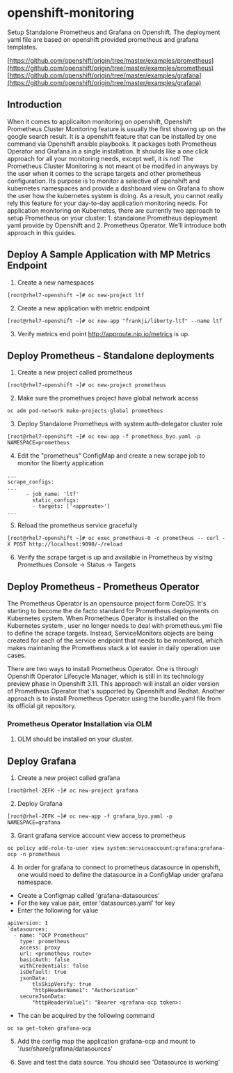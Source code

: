 # openshift-monitoring
Setup Standalone Prometheus and Grafana on Openshift. The deployment yaml file are based on openshift provided prometheus and grafana templates. 

[https://github.com/openshift/origin/tree/master/examples/prometheus](https://github.com/openshift/origin/tree/master/examples/prometheus)
[https://github.com/openshift/origin/tree/master/examples/grafana](https://github.com/openshift/origin/tree/master/examples/grafana)

## Introduction
When it comes to applicaiton monitoring on openshift, Openshift Prometheus Cluster Monitoring feature is usually the first showing up on the google search result. It is a openshift feature that can be installed by one command via Openshift ansible playbooks. It packages both Prometheus Operator and Grafana in a single installation. It shoulds like a one click approach for all your monitoring needs, except well, it is not! The Prometheus Cluster Monitoring is not meant ot be modifed in anyways by the user when it comes to the scrape targets and other prometheus configuration. Its purpose is to monitor a selective of openshift and kubernetes namespaces and provide a dashboard view on Grafana to show the user how the kubernetes system is doing. As a result, you cannot really rely this feature for your day-to-day application monitoring needs. For application monitoring on Kubernetes, there are currently two approach to setup Prometheus on your cluster: 1. standalone Prometheus deployment yaml provide by Openshift and 2. Prometheus Operator. We'll introduce both approach in this guides.


## Deploy A Sample Application with MP Metrics Endpoint
1. Create a new namespaces 
```
[root@rhel7-openshift ~]# oc new-project ltf
```

2. Create a new application with metric endpoint
```
[root@rhel7-openshift ~]# oc new-app "frankji/liberty-ltf" --name ltf
```

3. Verify metrics end point http://approute.nip.io/metrics is up.


## Deploy Prometheus - Standalone deployments

1. Create a new project called prometheus
```
[root@rhel7-openshift ~]# oc new-project prometheus
```

2. Make sure the promethues project have global network access
```
oc adm pod-network make-projects-global prometheus
```

3. Deploy Standalone Prometheus with system:auth-delegator cluster role
```
[root@rhel7-openshift ~]# oc new-app -f prometheus_byo.yaml -p NAMESPACE=prometheus
```

4. Edit the "prometheus" ConfigMap and create a new scrape job to monitor the liberty application
```
...
scrape_configs:
...
      - job_name: 'ltf'
        static_configs:
        - targets: ['<approute>']
...
```

5. Reload the prometheus service gracefully
```
[root@rhel7-openshift ~]# oc exec prometheus-0 -c prometheus -- curl -X POST http://localhost:9090/-/reload
```
6. Verify the scrape target is up and available in Prometheus by visitng Promethues Console -> Status -> Targets 

## Deploy Prometheus - Prometheus Operator

The Prometheus Operator is an opensource project form CoreOS. It's starting to become the de facto standard for Prometheus deployments on Kubernetes system. When Prometheus Operator is installed on the Kubernetes system , user no longer needs to deal with prometheus.yml file to define the scrape targets. Instead, ServiceMonitors objects are being created for each of the service endpoint that needs to be monitored, which makes maintaning the Prometheus stack a lot easier in daily operation use cases. 

There are two ways to install Prometheus Operator. One is through Openshift Operator Lifecycle Manager, which is still in its technology preview phase in Openshift 3.11. This approach will install an older version of Prometheus Operator that's supported by Openshift and Redhat. Another approach is to install Prometheus Operator using the bundle.yaml file from its official git repository. 

### Prometheus Operator Installation via OLM

1. OLM should be installed on your cluster. 


## Deploy Grafana

1. Create a new project called grafana
```
[root@rhel-2EFK ~]# oc new-project grafana
```

2. Deploy Grafana
```
[root@rhel-2EFK ~]# oc new-app -f grafana_byo.yaml -p NAMESPACE=grafana
```

3. Grant grafana service account view access to prometheus
```
oc policy add-role-to-user view system:serviceaccount:grafana:grafana-ocp -n prometheus
```

4. In order for grafana to connect to prometheus datasource in openshift, one would need to define the datasource in a ConfigMap under grafana namespace.
  - Create a Configmap called 'grafana-datasources'
  - For the key value pair, enter 'datasources.yaml' for key
  - Enter the following for value
```
apiVersion: 1
`datasources:
  - name: "OCP Prometheus"
    type: prometheus
    access: proxy
    url: <prometheus route>
    basicAuth: false
    withCredentials: false
    isDefault: true
    jsonData:
        tlsSkipVerify: true
        "httpHeaderName1": "Authorization"
    secureJsonData:
        "httpHeaderValue1": "Bearer <grafana-ocp token>:
```
   - The <grafana-ocp token> can be acquired by the following command
  ```
  oc sa get-token grafana-ocp
  ```
  
5. Add the config map the application grafana-ocp and mount to '/usr/share/grafana/datasources'

6. Save and test the data source. You should see 'Datasource is working'
  
